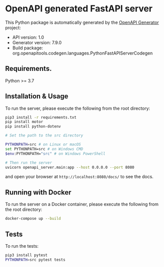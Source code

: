# OpenAPI generated FastAPI server

This Python package is automatically generated by the [OpenAPI Generator](https://openapi-generator.tech) project:

- API version: 1.0
- Generator version: 7.9.0
- Build package: org.openapitools.codegen.languages.PythonFastAPIServerCodegen

## Requirements.

Python >= 3.7

## Installation & Usage

To run the server, please execute the following from the root directory:

```bash
pip3 install -r requirements.txt
pip install motor
pip install python-dotenv

# Set the path to the src directory

PYTHONPATH=src # on Linux or macOS
set PYTHONPATH=src # on Windows CMD
$env:PYTHONPATH="src" # on Windows PowerShell

# Then run the server
uvicorn openapi_server.main:app --host 0.0.0.0 --port 8080
```

and open your browser at `http://localhost:8080/docs/` to see the docs.

## Running with Docker

To run the server on a Docker container, please execute the following from the root directory:

```bash
docker-compose up --build
```

## Tests

To run the tests:

```bash
pip3 install pytest
PYTHONPATH=src pytest tests
```
